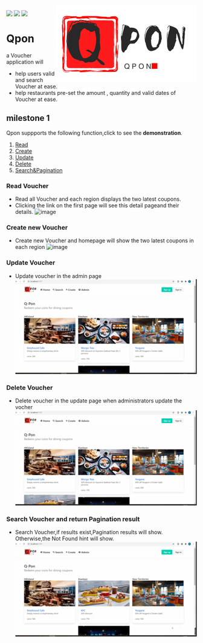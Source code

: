 <img align="right" src="https://github.com/JQ20/QponPublicPre/blob/main/readmesource/redlogo.png">


[![](https://img.shields.io/badge/Bulma-0.9.0-green)](https://www.baidu.com)
[![](https://img.shields.io/badge/Sails.js-1.3.1-green)](https://www.baidu.com)
[![](https://img.shields.io/badge/Support-Responsiveness-green)](https://www.baidu.com)

# Qpon 

a Voucher application will
- help users valid and search Voucher at ease.
- help restaurants pre-set the amount , quantity and valid dates of Voucher at ease.

## milestone 1

Qpon suppports the following function,click to see the **demonstration**.

1. <a href="#1">Read</a>
2. <a href="#2">Create</a>
3. <a href="#3">Update</a>
4. <a href="#4">Delete</a>
5. <a href="#5">Search&Pagination</a>

### <a name="1">Read  Voucher</a>
- Read all Voucher and each region displays the two latest coupons.
- Clicking the link on the first page will see this detail pageand their details.
![image](https://github.com/JQ20/QponPublicPre/blob/main/readmesource/read.gif)
### <a name="2">Create new Voucher</a>
- Create new Voucher and homepage will show the two latest coupons in each region
![image](https://github.com/JQ20/QponPublicPre/blob/main/readmesource/create.gif)
### <a name="3">Update Voucher</a>
- Update voucher in the admin page
![image](https://github.com/JQ20/QponPublicPre/blob/main/readmesource/update.gif)
### <a name="4">Delete Voucher</a>
- Delete voucher in the update page when administrators update the vocher
![image](https://github.com/JQ20/QponPublicPre/blob/main/readmesource/delete.gif)
### <a name="5">Search Voucher and return Pagination result</a>
- Search Voucher,if results exist,Pagination results will show.
 Otherwise,the Not Found hint will show.
![image](https://github.com/JQ20/QponPublicPre/blob/main/readmesource/search.gif)


